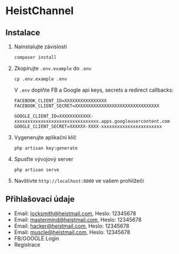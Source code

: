 # HeistChannel

## Instalace

1. Nainstalujte závislosti

    ```
    composer install
    ```

2. Zkopírujte `.env.example` do `.env`

    ```
    cp .env.example .env
    ```

    V `.env` doplňte FB a Google api keys, secrets a redirect callbacks:

    ```
    FACEBOOK_CLIENT_ID=XXXXXXXXXXXXXXXX
    FACEBOOK_CLIENT_SECRET=XXXXXXXXXXXXXXXXXXXXXXXXXXXXXXXX

    GOOGLE_CLIENT_ID=XXXXXXXXXXXX-xxxxxxxxxxxxxxxxxxxxxxxxxxxxxxxx.apps.googleusercontent.com
    GOOGLE_CLIENT_SECRET=XXXXXX-XXXX-xxxxxxxxxxxxxxxxxxxxxxx
    ```

3. Vygenerujte aplikační klíč

    ```
    php artisan key:generate
    ```

4. Spusťte vývojový server

    ```
    php artisan serve
    ```

5. Navštivte `http://localhost:8000` ve vašem prohlížeči

## Přihlašovací údaje

-   Email: locksmith@heistmail.com, Heslo: 12345678
-   Email: mastermind@heistmail.com, Heslo: 12345678
-   Email: hacker@heistmail.com, Heslo: 12345678
-   Email: muscle@heistmail.com, Heslo: 12345678
-   FB/GOOGLE Login
-   Registrace
